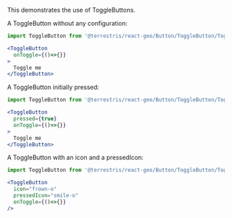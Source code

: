 This demonstrates the use of ToggleButtons.

A ToggleButton without any configuration:

```jsx
import ToggleButton from '@terrestris/react-geo/Button/ToggleButton/ToggleButton';

<ToggleButton
  onToggle={()=>{}}
>
  Toggle me
</ToggleButton>
```

A ToggleButton initially pressed:

```jsx
import ToggleButton from '@terrestris/react-geo/Button/ToggleButton/ToggleButton';

<ToggleButton
  pressed={true}
  onToggle={()=>{}}
>
  Toggle me
</ToggleButton>
```

A ToggleButton with an icon and a pressedIcon:

```jsx
import ToggleButton from '@terrestris/react-geo/Button/ToggleButton/ToggleButton';

<ToggleButton
  icon="frown-o"
  pressedIcon="smile-o"
  onToggle={()=>{}}
/>
```
